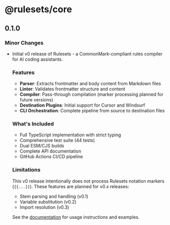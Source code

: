 # @rulesets/core

## 0.1.0

### Minor Changes

- Initial v0 release of Rulesets - a CommonMark-compliant rules compiler for AI coding assistants.

  ### Features

  - **Parser**: Extracts frontmatter and body content from Markdown files
  - **Linter**: Validates frontmatter structure and content
  - **Compiler**: Pass-through compilation (marker processing planned for future versions)
  - **Destination Plugins**: Initial support for Cursor and Windsurf
  - **CLI Orchestration**: Complete pipeline from source to destination files

  ### What's Included

  - Full TypeScript implementation with strict typing
  - Comprehensive test suite (44 tests)
  - Dual ESM/CJS builds
  - Complete API documentation
  - GitHub Actions CI/CD pipeline

  ### Limitations

  This v0 release intentionally does not process Rulesets notation markers (`{{...}}`). These features are planned for v0.x releases:

  - Stem parsing and handling (v0.1)
  - Variable substitution (v0.2)
  - Import resolution (v0.3)

  See the [documentation](https://github.com/maybe-good/rulesets) for usage instructions and examples.
